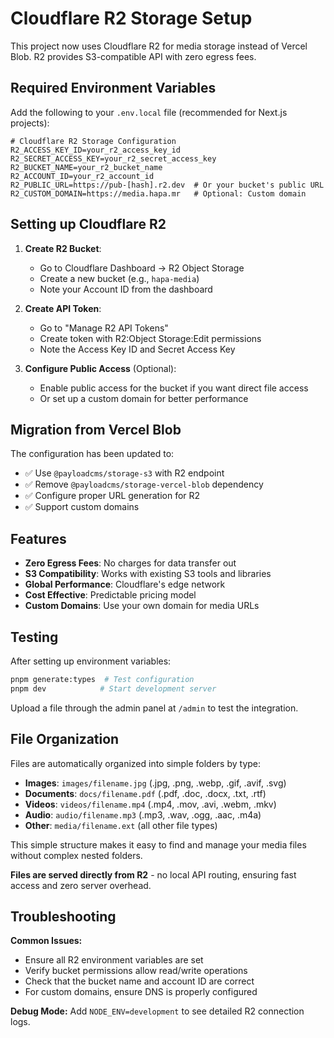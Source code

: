 # Cloudflare R2 Storage Setup

This project now uses Cloudflare R2 for media storage instead of Vercel Blob. R2 provides S3-compatible API with zero egress fees.

## Required Environment Variables

Add the following to your `.env.local` file (recommended for Next.js projects):

```env
# Cloudflare R2 Storage Configuration
R2_ACCESS_KEY_ID=your_r2_access_key_id
R2_SECRET_ACCESS_KEY=your_r2_secret_access_key  
R2_BUCKET_NAME=your_r2_bucket_name
R2_ACCOUNT_ID=your_r2_account_id
R2_PUBLIC_URL=https://pub-[hash].r2.dev  # Or your bucket's public URL
R2_CUSTOM_DOMAIN=https://media.hapa.mr   # Optional: Custom domain
```

## Setting up Cloudflare R2

1. **Create R2 Bucket**:
   - Go to Cloudflare Dashboard → R2 Object Storage
   - Create a new bucket (e.g., `hapa-media`)
   - Note your Account ID from the dashboard

2. **Create API Token**:
   - Go to "Manage R2 API Tokens"
   - Create token with R2:Object Storage:Edit permissions
   - Note the Access Key ID and Secret Access Key

3. **Configure Public Access** (Optional):
   - Enable public access for the bucket if you want direct file access
   - Or set up a custom domain for better performance

## Migration from Vercel Blob

The configuration has been updated to:
- ✅ Use `@payloadcms/storage-s3` with R2 endpoint  
- ✅ Remove `@payloadcms/storage-vercel-blob` dependency
- ✅ Configure proper URL generation for R2
- ✅ Support custom domains

## Features

- **Zero Egress Fees**: No charges for data transfer out
- **S3 Compatibility**: Works with existing S3 tools and libraries  
- **Global Performance**: Cloudflare's edge network
- **Cost Effective**: Predictable pricing model
- **Custom Domains**: Use your own domain for media URLs

## Testing

After setting up environment variables:

```bash
pnpm generate:types  # Test configuration
pnpm dev            # Start development server
```

Upload a file through the admin panel at `/admin` to test the integration.

## File Organization

Files are automatically organized into simple folders by type:
- **Images**: `images/filename.jpg` (.jpg, .png, .webp, .gif, .avif, .svg)
- **Documents**: `docs/filename.pdf` (.pdf, .doc, .docx, .txt, .rtf)
- **Videos**: `videos/filename.mp4` (.mp4, .mov, .avi, .webm, .mkv)
- **Audio**: `audio/filename.mp3` (.mp3, .wav, .ogg, .aac, .m4a)
- **Other**: `media/filename.ext` (all other file types)

This simple structure makes it easy to find and manage your media files without complex nested folders.

**Files are served directly from R2** - no local API routing, ensuring fast access and zero server overhead.

## Troubleshooting

**Common Issues:**
- Ensure all R2 environment variables are set
- Verify bucket permissions allow read/write operations
- Check that the bucket name and account ID are correct
- For custom domains, ensure DNS is properly configured

**Debug Mode:**
Add `NODE_ENV=development` to see detailed R2 connection logs.